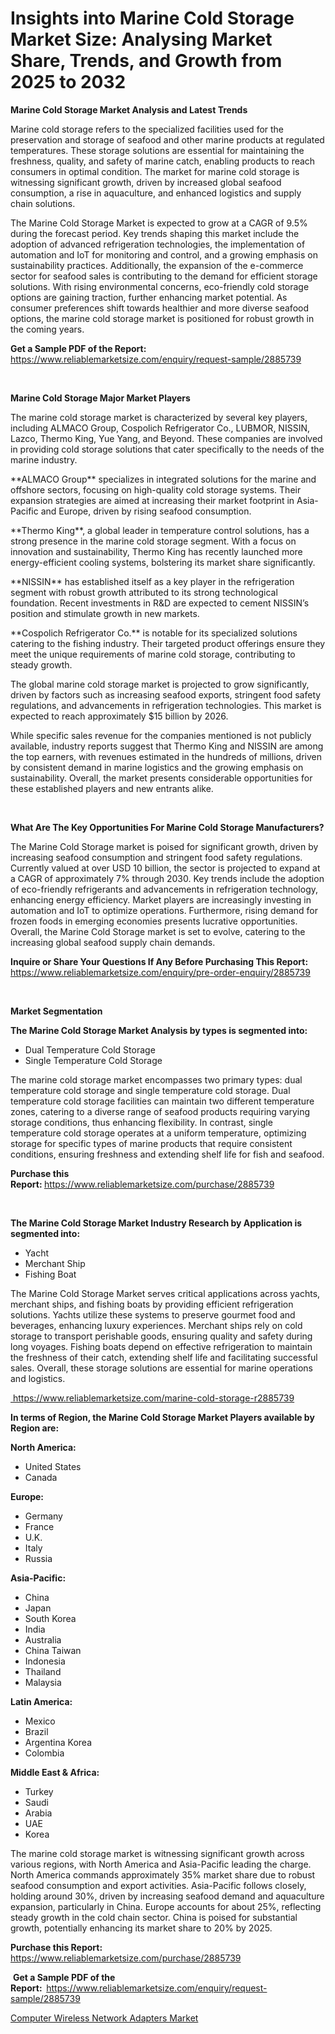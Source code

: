 <p><h1>Insights into Marine Cold Storage Market Size: Analysing Market Share, Trends, and Growth from 2025 to 2032</h1></p><p><strong>Marine Cold Storage Market Analysis and Latest Trends</strong></p>
<p><p>Marine cold storage refers to the specialized facilities used for the preservation and storage of seafood and other marine products at regulated temperatures. These storage solutions are essential for maintaining the freshness, quality, and safety of marine catch, enabling products to reach consumers in optimal condition. The market for marine cold storage is witnessing significant growth, driven by increased global seafood consumption, a rise in aquaculture, and enhanced logistics and supply chain solutions. </p><p>The Marine Cold Storage Market is expected to grow at a CAGR of 9.5% during the forecast period. Key trends shaping this market include the adoption of advanced refrigeration technologies, the implementation of automation and IoT for monitoring and control, and a growing emphasis on sustainability practices. Additionally, the expansion of the e-commerce sector for seafood sales is contributing to the demand for efficient storage solutions. With rising environmental concerns, eco-friendly cold storage options are gaining traction, further enhancing market potential. As consumer preferences shift towards healthier and more diverse seafood options, the marine cold storage market is positioned for robust growth in the coming years.</p></p>
<p><strong>Get a Sample PDF of the Report:&nbsp;</strong> <a href="https://www.reliablemarketsize.com/enquiry/request-sample/2885739?utm_campaign=2337&utm_medium=2&utm_source=Github&utm_content=ia&utm_term=13032025&utm_id=marine-cold-storage">https://www.reliablemarketsize.com/enquiry/request-sample/2885739</a></p>
<p>&nbsp;</p>
<p><strong>Marine Cold Storage Major Market Players</strong></p>
<p><p>The marine cold storage market is characterized by several key players, including ALMACO Group, Cospolich Refrigerator Co., LUBMOR, NISSIN, Lazco, Thermo King, Yue Yang, and Beyond. These companies are involved in providing cold storage solutions that cater specifically to the needs of the marine industry.</p><p>**ALMACO Group** specializes in integrated solutions for the marine and offshore sectors, focusing on high-quality cold storage systems. Their expansion strategies are aimed at increasing their market footprint in Asia-Pacific and Europe, driven by rising seafood consumption.</p><p>**Thermo King**, a global leader in temperature control solutions, has a strong presence in the marine cold storage segment. With a focus on innovation and sustainability, Thermo King has recently launched more energy-efficient cooling systems, bolstering its market share significantly.</p><p>**NISSIN** has established itself as a key player in the refrigeration segment with robust growth attributed to its strong technological foundation. Recent investments in R&D are expected to cement NISSIN’s position and stimulate growth in new markets.</p><p>**Cospolich Refrigerator Co.** is notable for its specialized solutions catering to the fishing industry. Their targeted product offerings ensure they meet the unique requirements of marine cold storage, contributing to steady growth.</p><p>The global marine cold storage market is projected to grow significantly, driven by factors such as increasing seafood exports, stringent food safety regulations, and advancements in refrigeration technologies. This market is expected to reach approximately $15 billion by 2026.</p><p>While specific sales revenue for the companies mentioned is not publicly available, industry reports suggest that Thermo King and NISSIN are among the top earners, with revenues estimated in the hundreds of millions, driven by consistent demand in marine logistics and the growing emphasis on sustainability. Overall, the market presents considerable opportunities for these established players and new entrants alike.</p></p>
<p>&nbsp;</p>
<p><strong>What Are The Key Opportunities For Marine Cold Storage Manufacturers?</strong></p>
<p><p>The Marine Cold Storage market is poised for significant growth, driven by increasing seafood consumption and stringent food safety regulations. Currently valued at over USD 10 billion, the sector is projected to expand at a CAGR of approximately 7% through 2030. Key trends include the adoption of eco-friendly refrigerants and advancements in refrigeration technology, enhancing energy efficiency. Market players are increasingly investing in automation and IoT to optimize operations. Furthermore, rising demand for frozen foods in emerging economies presents lucrative opportunities. Overall, the Marine Cold Storage market is set to evolve, catering to the increasing global seafood supply chain demands.</p></p>
<p><strong>Inquire or Share Your Questions If Any Before Purchasing This Report:</strong> <a href="https://www.reliablemarketsize.com/enquiry/pre-order-enquiry/2885739?utm_campaign=2337&utm_medium=2&utm_source=Github&utm_content=ia&utm_term=13032025&utm_id=marine-cold-storage">https://www.reliablemarketsize.com/enquiry/pre-order-enquiry/2885739</a></p>
<p>&nbsp;</p>
<p><strong>Market Segmentation</strong></p>
<p><strong>The Marine Cold Storage Market Analysis by types is segmented into:</strong></p>
<p><ul><li>Dual Temperature Cold Storage</li><li>Single Temperature Cold Storage</li></ul></p>
<p><p>The marine cold storage market encompasses two primary types: dual temperature cold storage and single temperature cold storage. Dual temperature cold storage facilities can maintain two different temperature zones, catering to a diverse range of seafood products requiring varying storage conditions, thus enhancing flexibility. In contrast, single temperature cold storage operates at a uniform temperature, optimizing storage for specific types of marine products that require consistent conditions, ensuring freshness and extending shelf life for fish and seafood.</p></p>
<p><strong>Purchase this Report:&nbsp;</strong><a href="https://www.reliablemarketsize.com/purchase/2885739?utm_campaign=2337&utm_medium=2&utm_source=Github&utm_content=ia&utm_term=13032025&utm_id=marine-cold-storage">https://www.reliablemarketsize.com/purchase/2885739</a></p>
<p>&nbsp;</p>
<p><strong>The Marine Cold Storage Market Industry Research by Application is segmented into:</strong></p>
<p><ul><li>Yacht</li><li>Merchant Ship</li><li>Fishing Boat</li></ul></p>
<p><p>The Marine Cold Storage Market serves critical applications across yachts, merchant ships, and fishing boats by providing efficient refrigeration solutions. Yachts utilize these systems to preserve gourmet food and beverages, enhancing luxury experiences. Merchant ships rely on cold storage to transport perishable goods, ensuring quality and safety during long voyages. Fishing boats depend on effective refrigeration to maintain the freshness of their catch, extending shelf life and facilitating successful sales. Overall, these storage solutions are essential for marine operations and logistics.</p></p>
<p><a href="https://www.reliablemarketsize.com/marine-cold-storage-r2885739?utm_campaign=2337&utm_medium=2&utm_source=Github&utm_content=ia&utm_term=13032025&utm_id=marine-cold-storage">&nbsp;https://www.reliablemarketsize.com/marine-cold-storage-r2885739</a></p>
<p><strong>In terms of Region, the Marine Cold Storage Market Players available by Region are:</strong></p>
<p>
    <p> <strong> North America: </strong>
        <ul>
            <li>United States</li>
            <li>Canada</li>
        </ul>
        </p> 
    <p> <strong> Europe: </strong>
        <ul>
            <li>Germany</li>
            <li>France</li>
            <li>U.K.</li>
            <li>Italy</li>
            <li>Russia</li>
        </ul>
        </p> 
    <p> <strong> Asia-Pacific: </strong>
        <ul>
            <li>China</li>
            <li>Japan</li>
            <li>South Korea</li>
            <li>India</li>
            <li>Australia</li>
            <li>China Taiwan</li>
            <li>Indonesia</li>
            <li>Thailand</li>
            <li>Malaysia</li>
        </ul>
        </p> 
    <p> <strong> Latin America: </strong>
        <ul>
            <li>Mexico</li>
            <li>Brazil</li>
            <li>Argentina Korea</li>
            <li>Colombia</li>
        </ul>
        </p> 
    <p> <strong> Middle East & Africa: </strong>
        <ul>
            <li>Turkey</li>
            <li>Saudi</li>
            <li>Arabia</li>
            <li>UAE</li>
            <li>Korea</li>
        </ul>
    </p>
    </p>
<p><p>The marine cold storage market is witnessing significant growth across various regions, with North America and Asia-Pacific leading the charge. North America commands approximately 35% market share due to robust seafood consumption and export activities. Asia-Pacific follows closely, holding around 30%, driven by increasing seafood demand and aquaculture expansion, particularly in China. Europe accounts for about 25%, reflecting steady growth in the cold chain sector. China is poised for substantial growth, potentially enhancing its market share to 20% by 2025.</p></p>
<p><strong>Purchase this Report: </strong><a href="https://www.reliablemarketsize.com/purchase/2885739?utm_campaign=2337&utm_medium=2&utm_source=Github&utm_content=ia&utm_term=13032025&utm_id=marine-cold-storage">https://www.reliablemarketsize.com/purchase/2885739</a></p>
<p>&nbsp;<strong>Get a Sample PDF of the Report:&nbsp;&nbsp;</strong><a href="https://www.reliablemarketsize.com/enquiry/request-sample/2885739?utm_campaign=2337&utm_medium=2&utm_source=Github&utm_content=ia&utm_term=13032025&utm_id=marine-cold-storage">https://www.reliablemarketsize.com/enquiry/request-sample/2885739</a></p>
<p><strong></strong></p>
<p><p><a href="https://github.com/lehumiston1971679/Market-Research-Report-List-1/blob/main/computer-wireless-network-adapters-market.md?utm_campaign=2337&utm_medium=2&utm_source=Github&utm_content=ia&utm_term=13032025&utm_id=marine-cold-storage">Computer Wireless Network Adapters Market</a></p></p>